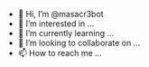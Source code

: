 - 👋 Hi, I’m @masacr3bot
- 👀 I’m interested in ...
- 🌱 I’m currently learning ...
- 💞️ I’m looking to collaborate on ...
- 📫 How to reach me ...

<!---
masacr3bot/masacr3bot is a ✨ special ✨ repository because its `README.md` (this file) appears on your GitHub profile.
You can click the Preview link to take a look at your changes.
--->
